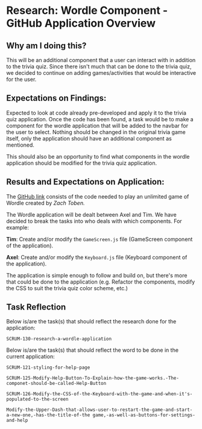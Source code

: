 # Research: Wordle Component - GitHub Application Overview

## Why am I doing this? 
This will be an additional component that a user can interact with in addition to the trivia quiz. Since there isn't much that can be done to the trivia quiz, we decided to continue on adding games/activities that would be interactive for the user. 

## Expectations on Findings:
Expected to look at code already pre-developed and apply it to the trivia quiz application. Once the code has been found, a task would be to make a component for the wordle application that will be added to the navbar for the user to select. Nothing should be changed in the original trivia game itself, only the application should have an additional component as mentioned. 

This should also be an opportunity to find what components in the wordle application should be modified for the trivia quiz application. 

## Results and  Expectations on Application:

The [GitHub link](https://github.com/ztoben/wordle-unlimited/blob/master/src/components/Header.js) consists of the code needed to play an unlimited game of Wordle created by *Zach Toben.* 

The Wordle application will be dealt between Axel and Tim. We have decided to break the tasks into who deals with which components. For example:

**Tim**: Create and/or modify the `GameScreen.js` file (GameScreen component of the application). 

**Axel**: Create and/or modify the `Keyboard.js` file (Keyboard component of the application).

The application is simple enough to follow and build on, but there's more that could be done to the application (e.g. Refactor the components, modify the CSS to suit the trivia quiz color scheme, etc.)

## Task Reflection

Below is/are the task(s) that should reflect the research done for the application: 

`SCRUM-130-research-a-wordle-application`

Below is/are the task(s) that should reflect the word to be done in the current application:

`SCRUM-121-styling-for-help-page`

`SCRUM-125-Modify-Help-Button-To-Explain-how-the-game-works.-The-componet-should-be-called-Help-Button`

`SCRUM-126-Modify-the-CSS-of-the-Keyboard-with-the-game-and-when-it's-populated-to-the-screen`

`Modify-the-Upper-Dash-that-allows-user-to-restart-the-game-and-start-a-new-one,-has-the-title-of-the game,-as-well-as-buttons-for-settings-and-help`
